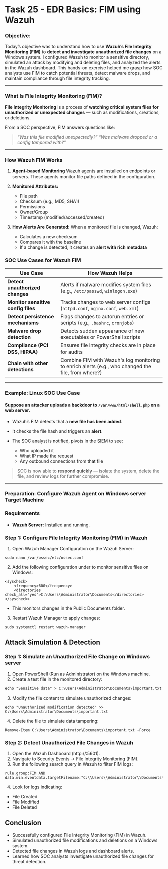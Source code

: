 # **Task 25 - EDR Basics: FIM using Wazuh**

### **Objective:** 
 
Today’s objective was to understand how to use **Wazuh’s File Integrity Monitoring (FIM)** to **detect and investigate unauthorized file changes** on a Windows system. I configured Wazuh to monitor a sensitive directory, simulated an attack by modifying and deleting files, and analyzed the alerts in the Wazuh dashboard. This hands-on exercise helped me grasp how SOC analysts use FIM to catch potential threats, detect malware drops, and maintain compliance through file integrity tracking.

---

###  **What Is File Integrity Monitoring (FIM)?**

**File Integrity Monitoring** is a process of **watching critical system files for unauthorized or unexpected changes** — such as modifications, creations, or deletions.

From a SOC perspective, FIM answers questions like:

>  *“Was this file modified unexpectedly?”*
>  *“Was malware dropped or a config tampered with?”*

--- 
###  **How Wazuh FIM Works**

1. **Agent-based Monitoring**
   Wazuh agents are installed on endpoints or servers. These agents monitor file paths defined in the configuration.

2. **Monitored Attributes:**

   * File path
   * Checksum (e.g., MD5, SHA1)
   * Permissions
   * Owner/Group
   * Timestamp (modified/accessed/created)

3. **How Alerts Are Generated:**
   When a monitored file is changed, Wazuh:

   * Calculates a new checksum
   * Compares it with the baseline
   * If a change is detected, it creates an **alert with rich metadata**


###  **SOC Use Cases for Wazuh FIM**

| Use Case                                  | How Wazuh Helps                                                                                    |
| ----------------------------------------- | -------------------------------------------------------------------------------------------------- |
|  **Detect unauthorized changes**        | Alerts if malware modifies system files (e.g., `/etc/passwd`, `winlogon.exe`)                      |
|  **Monitor sensitive config files** | Tracks changes to web server configs (`httpd.conf`, `nginx.conf`, `web.xml`)                       |
|  **Detect persistence mechanisms**      | Flags changes to autorun entries or scripts (e.g., `.bashrc`, `cronjobs`)                          |
|  **Malware drop detection**             | Detects sudden appearance of new executables or PowerShell scripts                                 |
|  **Compliance (PCI DSS, HIPAA)**        | Ensures file integrity checks are in place for audits                                              |
|  **Chain with other detections**        | Combine FIM with Wazuh's log monitoring to enrich alerts (e.g., who changed the file, from where?) |

---

###  **Example: Linux SOC Use Case**

#### Suppose an attacker uploads a backdoor to `/var/www/html/shell.php` on a web server.

* Wazuh’s FIM detects that a **new file has been added**.
* It checks the file hash and triggers an **alert**.
* The SOC analyst is notified, pivots in the SIEM to see:

  * Who uploaded it
  * What IP made the request
  * Any outbound connections from that file

>  SOC is now able to **respond quickly** — isolate the system, delete the file, and review logs for further compromise.

---

### **Preparation: Configure Wazuh Agent on Windows server Target Machine**  

### **Requirements**  
- **Wazuh Server:** Installed and running. 


### Step 1: Configure File Integrity Monitoring (FIM) in Wazuh
1. Open Wazuh Manager Configuration on the Wazuh Server:
```
sudo nano /var/ossec/etc/ossec.conf
```
2. Add the following configuration under <syscheck> to monitor sensitive files on Windows:
```
<syscheck>
    <frequency>600</frequency>
    <directories check_all="yes">C:\Users\Administrator\Documents</directories>
</syscheck>
```
- This monitors changes in the Public Documents folder.
3. Restart Wazuh Manager to apply changes:
```
sudo systemctl restart wazuh-manager
```

## Attack Simulation & Detection

### Step 1: Simulate an Unauthorized File Change on Windows server
1. Open PowerShell (Run as Administrator) on the Windows machine.
2. Create a test file in the monitored directory:
```
echo "Sensitive data" > C:\Users\Administrator\Documents\important.txt
```
3. Modify the file content to simulate unauthorized changes:
```
echo "Unauthorized modification detected" >> C:\Users\Administrator\Documents\important.txt
```
4. Delete the file to simulate data tampering:
```
Remove-Item C:\Users\Administrator\Documents\important.txt -Force
```

### Step 2: Detect Unauthorized File Changes in Wazuh
1. Open the Wazuh Dashboard (http://<Wazuh-Server-IP>:5601).
2. Navigate to Security Events → File Integrity Monitoring (FIM).
3. Run the following search query in Wazuh to filter FIM logs:
```
rule.group:FIM AND data.win.eventdata.targetFilename:"C:\\Users\\Administrator\\Documents\\important.txt"
```
4. Look for logs indicating:
- File Created
- File Modified
- File Deleted

## Conclusion
-  Successfully configured File Integrity Monitoring (FIM) in Wazuh.    
-  Simulated unauthorized file modifications and deletions on a Windows system.    
-  Detected file changes in Wazuh logs and dashboard alerts.    
-  Learned how SOC analysts investigate unauthorized file changes for threat detection.   

